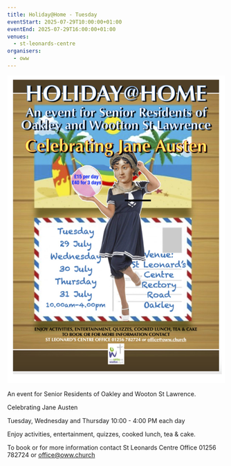 ```yaml
---
title: Holiday@Home - Tuesday
eventStart: 2025-07-29T10:00:00+01:00
eventEnd: 2025-07-29T16:00:00+01:00
venues:
  - st-leonards-centre
organisers:
  - oww
---
```

![Holiday@Home poster advertising event. Full details on page below.](house-at-home.jpg "Holiday@Home")

An event for Senior Residents of Oakley and Wooton St Lawrence.

Celebrating Jane Austen

Tuesday, Wednesday and Thursday
10:00 - 4:00 PM each day

Enjoy activities, entertainment, quizzes, cooked lunch, tea & cake.

To book or for more information contact
St Leonards Centre Office 01256 782724 or office@oww.church
